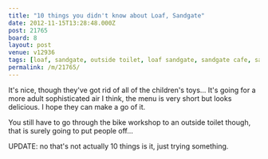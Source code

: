 ```yaml
---
title: "10 things you didn't know about Loaf, Sandgate"
date: 2012-11-15T13:28:48.000Z
post: 21765
board: 8
layout: post
venue: v12936
tags: [loaf, sandgate, outside toilet, loaf sandgate, sandgate cafe, sandgate restaurant]
permalink: /m/21765/
---
```

It's nice, though they've got rid of all of the children's toys... It's going for a more adult sophisticated air I think, the menu is very short but looks delicious. I hope they can make a go of it.

You still have to go through the bike workshop to an outside toilet though, that is surely going to put people off...

UPDATE: no that's not actually 10 things is it, just trying something.
